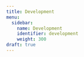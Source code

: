 ```yaml
---
title: Development
menu:
  sidebar:
    name: Development
    identifier: development
    weight: 300
draft: true
---
```

